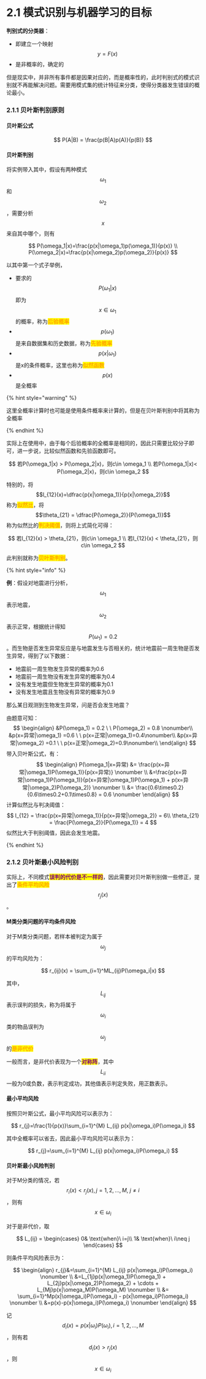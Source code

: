 # 2.1 模式识别与机器学习的目标

**判别式的分类器**：

* 即建立一个映射$$y=F(x)$$
* 是非概率的，确定的

但是现实中，并非所有事件都是因果对应的，而是概率性的，此时判别式的模式识别就不再能解决问题。需要用模式集的统计特征来分类，使得分类器发生错误的概论最小。

### 2.1.1 贝叶斯判别原则

#### 贝叶斯公式

$$
P(A|B) = \frac{p(B|A)p(A)}{p(B)}
$$

#### 贝叶斯判别

将实例带入其中，假设有两种模式$$\omega_1$$和$$\omega_2$$，需要分析$$x$$来自其中哪个，则有

$$
P(\omega_1|x)=\frac{p(x|\omega_1)p(\omega_1)}{p(x)}
\\ 
P(\omega_2|x)=\frac{p(x|\omega_2)p(\omega_2)}{p(x)}
$$

以其中第一个式子举例，

* 要求的 $$P(\omega_1|x)%$$ 即为 $$x \in \omega_1$$ 的概率，称为<mark style="color:orange;">**后验概率**</mark>
* $$p(\omega_1)$$ 是来自数据集和历史数据，称为<mark style="color:orange;">**先验概率**</mark>
* $$p(x|\omega_1)$$ 是x的条件概率，这里也称为<mark style="color:orange;">**似然函数**</mark>
* $$p(x)$$ 是全概率

{% hint style="warning" %}

这里全概率计算时也可能是使用条件概率来计算的，但是在贝叶斯判别中将其称为全概率

{% endhint %}



实际上在使用中，由于每个后验概率的全概率是相同的，因此只需要比较分子即可，进一步说，比较似然函数和先验函数即可。

$$
若P(\omega_1|x) > P(\omega_2|x)，则c\in \omega_1 
\\ 
若P(\omega_1|x)< P(\omega_2|x)，则c\in \omega_2
$$

特别的，将$$l_{12}(x)=\dfrac{p(x|\omega_1)}{p(x|\omega_2)}$$称为<mark style="color:orange;">**似然比**</mark>，将$$\theta_{21} = \dfrac{P(\omega_2)}{P(\omega_1)}$$称为似然比的<mark style="color:orange;">**判决阈值**</mark>，则将上式简化可得：

$$
若l_{12}(x) > \theta_{21}，则c\in \omega_1 \\ 若l_{12}(x) < \theta_{21}，则c\in \omega_2
$$

此判别就称为<mark style="color:orange;">**贝叶斯判别**</mark>。

{% hint style="info" %}

**例**：假设对地震进行分析，$$\omega_1$$表示地震，$$\omega_2$$表示正常，根据统计得知$$P(\omega_1)=0.2$$。而生物是否发生异常反应是与地震发生与否相关的，统计地震前一周生物是否发生异常，得到了以下数据：

- 地震前一周生物发生异常的概率为0.6
- 地震前一周生物没有发生异常的概率为0.4
- 没有发生地震但生物发生异常的概率为0.1
- 没有发生地震且生物没有异常的概率为0.9

那么某日观测到生物发生异常，问是否会发生地震？



由题意可知：
$$
\begin{align}
&P(\omega_1) = 0.2 \ \ P(\omega_2) = 0.8 \nonumber\\
&p(x=异常|\omega_1) =0.6 \ \ p(x=正常|\omega_1)=0.4\nonumber\\
&p(x=异常|\omega_2) =0.1 \ \ p(x=正常|\omega_2)=0.9\nonumber\\
\end{align}
$$
带入贝叶斯公式，有：
$$
\begin{align}
P(\omega_1|x=异常) &= \frac{p(x=异常|\omega_1)P(\omega_1)}{p(x=异常)} \nonumber
\\
&=\frac{p(x=异常|\omega_1)P(\omega_1)}{p(x=异常|\omega_1)P(\omega_1) + p(x=异常|\omega_2)P(\omega_2)} \nonumber
\\
&= \frac{0.6\times0.2}{0.6\times0.2+0.1\times0.8} = 0.6 \nonumber
\end{align}
$$
计算似然比与判决阈值：
$$
l_{12} = \frac{p(x=异常|\omega_1)}{p(x=异常|\omega_2)} = 6\\
\theta_{21} = \frac{P(\omega_2)}{P(\omega_1)} = 4
$$
似然比大于判别阈值，因此会发生地震。

{% endhint %}

### 2.1.2 贝叶斯最小风险判别

实际上，不同模式<mark style="color:purple;">**误判的代价是不一样的**</mark>，因此需要对贝叶斯判别做一些修正，提出了<mark style="color:orange;">**条件平均风险**</mark> $$r_j(x)$$。

#### M类分类问题的平均条件风险

对于M类分类问题，若样本被判定为属于$$\omega_j$$的平均风险为：

$$
r_{ij}(x) = \sum_{i=1}^ML_{ij}P(\omega_i|x)
$$

其中，$$L_{ij}$$表示误判的损失，称为将属于$$\omega_i$$类的物品误判为$$\omega_j$$的<mark style="color:orange;">**是非代价**</mark>

一般而言，是非代价表现为一个<mark style="color:purple;">**对称阵**</mark>，其中$$L_{ii}$$一般为0或负数，表示判定成功，其他值表示判定失败，用正数表示。

#### 最小平均风险

按照贝叶斯公式，最小平均风险可以表示为：

$$
r_{j}=\frac{1}{p(x)}\sum_{i=1}^{M} L_{ij} p(x|\omega_i)P(\omega_i)
$$

其中全概率可以省去，因此最小平均风险可以表示为：

$$
r_{j}=\sum_{i=1}^{M} L_{ij} p(x|\omega_i)P(\omega_i)
$$

#### 贝叶斯最小风险判别

对于M分类的情况，若 $$r_i(x) < r_j(x),j=1,2,\dots,M,\ j\neq i$$ ，则有$$x \in \omega_i$$

对于是非代价，取

$$
L_{ij} = \begin{cases} 0& \text{when}\ i=j\\ 1& \text{when}\ i\neq j \end{cases}
$$

则条件平均风险表示为：

$$
\begin{align} 
r_{j}&=\sum_{i=1}^{M} L_{ij} p(x|\omega_i)P(\omega_i) \nonumber
\\ 
&=L_{1j}p(x|\omega_1)P(\omega_1) + L_{2j}p(x|\omega_2)P(\omega_2) + \cdots + L_{Mj}p(x|\omega_M)P(\omega_M) \nonumber
\\ 
&= \sum_{i=1}^Mp(x|\omega_i)P(\omega_i) - p(x|\omega_i)P(\omega_i) \nonumber
\\ 
&=p(x)-p(x|\omega_i)P(\omega_i) \nonumber
\end{align}
$$

记$$d_i(x)=p(x|\omega_i)P(\omega_i),i=1,2,\dots,M$$，则有若$$d_i(x) > r_j(x)$$，则$$x \in \omega_i$$
